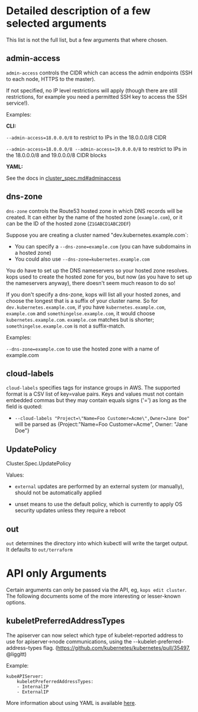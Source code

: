 # Detailed description of a few selected arguments

This list is not the full list, but a few arguments that where chosen.

## admin-access

`admin-access` controls the CIDR which can access the admin endpoints (SSH to each node, HTTPS to the master).

If not specified, no IP level restrictions will apply (though there are still restrictions, for example you need
a permitted SSH key to access the SSH service!).

Examples:

**CLI:**

`--admin-access=18.0.0.0/8` to restrict to IPs in the 18.0.0.0/8 CIDR

`--admin-access=18.0.0.0/8 --admin-access=19.0.0.0/8` to restrict to IPs in the 18.0.0.0/8 and 19.0.0.0/8 CIDR blocks

**YAML:**

See the docs in [cluster_spec.md#adminaccess](cluster_spec.md#adminaccess)

## dns-zone

`dns-zone` controls the Route53 hosted zone in which DNS records will be created.  It can either by the name
of the hosted zone (`example.com`), or it can be the ID of the hosted zone (`Z1GABCD1ABC2DEF`)

Suppose you are creating a cluster named "dev.kubernetes.example.com`:

* You can specify a `--dns-zone=example.com` (you can have subdomains in a hosted zone)
* You could also use `--dns-zone=kubernetes.example.com`

You do have to set up the DNS nameservers so your hosted zone resolves.  kops used to create the hosted
zone for you, but now (as you have to set up the nameservers anyway), there doesn't seem much reason to do so!

If you don't specify a dns-zone, kops will list all your hosted zones, and choose the longest that
is a suffix of your cluster name.  So for `dev.kubernetes.example.com`, if you have `kubernetes.example.com`,
`example.com` and `somethingelse.example.com`, it would choose `kubernetes.example.com`.  `example.com` matches
but is shorter; `somethingelse.example.com` is not a suffix-match.

Examples:

`--dns-zone=example.com` to use the hosted zone with a name of example.com

## cloud-labels

`cloud-labels` specifies tags for instance groups in AWS. The supported format is a CSV list of key=value pairs.
Keys and values must not contain embedded commas but they may contain equals signs ('=') as long as the field is
quoted:
* `--cloud-labels "Project=\"Name=Foo Customer=Acme\",Owner=Jane Doe"` will be parsed as {Project:"Name=Foo Customer=Acme",
Owner: "Jane Doe"}

## UpdatePolicy

Cluster.Spec.UpdatePolicy

Values:

* `external` updates are performed by an external system (or manually), should not be automatically applied

* unset means to use the default policy, which is currently to apply OS security updates unless they require a reboot

## out

`out` determines the directory into which kubectl will write the target output.  It defaults to `out/terraform`

# API only Arguments

Certain arguments can only be passed via the API, eg, `kops edit cluster`. The following documents some of the more interesting or lesser-known options.

## kubeletPreferredAddressTypes

The apiserver can now select which type of kubelet-reported address to use for apiserver->node communications, using the --kubelet-preferred-address-types flag. (https://github.com/kubernetes/kubernetes/pull/35497, @liggitt)

Example:

```
kubeAPIServer:
	kubeletPreferredAddressTypes:
	- InternalIP
	- ExternalIP
```

More information about using YAML is available [here](manifests_and_customizing_via_api.md).
